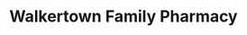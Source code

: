 ---
title: "Walkertown Family Pharmacy"
url: /walkertown/walkertown-family-pharmacy/
shop: chemist
---